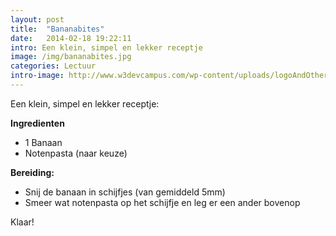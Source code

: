 ```yaml
---
layout: post
title:  "Bananabites"
date:   2014-02-18 19:22:11
intro: Een klein, simpel en lekker receptje
image: /img/bananabites.jpg
categories: Lectuur
intro-image: http://www.w3devcampus.com/wp-content/uploads/logoAndOther/logo_JavaScript.png
---
```


<p>
	Een klein, simpel en lekker receptje:</p>
<p>
	<strong>Ingredienten</strong></p>
<ul>
	<li>
		1 Banaan</li>
	<li>
		Notenpasta (naar keuze)</li>
</ul>
<p>
	<strong>Bereiding:</strong></p>
<ul>
	<li>
		Snij de banaan in schijfjes (van gemiddeld 5mm)</li>
	<li>
		Smeer wat notenpasta op het schijfje en leg er een ander bovenop</li>
</ul>
<p>
	Klaar!</p>
